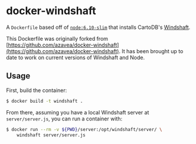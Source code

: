 # docker-windshaft

A `Dockerfile` based off of [`node:6.10-slim`](https://registry.hub.docker.com/_/node/) that installs CartoDB's [Windshaft](https://github.com/CartoDB/Windshaft).

This Dockerfile was originally forked from [https://github.com/azavea/docker-windshaft](https://github.com/azavea/docker-windshaft). It has been brought up to date to work on current versions of Windshaft and Node.

## Usage

First, build the container:

```bash
$ docker build -t windshaft .
```

From there, assuming you have a local Windshaft server at `server/server.js`, you can run a container with:

```bash
$ docker run --rm -v ${PWD}/server:/opt/windshaft/server/ \
    windshaft server/server.js
```
